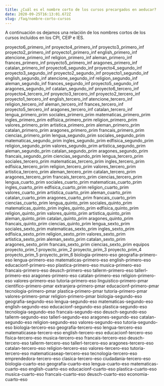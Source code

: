 ```yaml
---
title: ¿Cuál es el nombre corto de los cursos precargados en aeducar?
date: 2020-09-25T16:13:01.672Z
slug: /faq/nombre-corto-cursos
---
```

A continuación os dejamos una relación de los nombres cortos de los cursos incluídos en los CPI, CEIP e IES.

proyecto6_primero_inf
proyecto4_primero_inf
proyecto3_primero_inf
proyecto2_primero_inf
proyecto1_primero_inf
english_primero_inf
atencione_primero_inf
religion_primero_inf
aleman_primero_inf
frances_primero_inf
proyecto5_primero_inf
aragones_primero_inf
catalan_primero_inf
proyecto6_segundo_inf
proyecto4_segundo_inf
proyecto3_segundo_inf
proyecto2_segundo_inf
proyecto1_segundo_inf
english_segundo_inf
atencione_segundo_inf
religion_segundo_inf
aleman_segundo_inf
frances_segundo_inf
proyecto5_segundo_inf
aragones_segundo_inf
catalan_segundo_inf
proyecto6_tercero_inf
proyecto4_tercero_inf
proyecto3_tercero_inf
proyecto2_tercero_inf
proyecto1_tercero_inf
english_tercero_inf
atencione_tercero_inf
religion_tercero_inf
aleman_tercero_inf
frances_tercero_inf
proyecto5_tercero_inf
aragones_tercero_inf
catalan_tercero_inf
lengua_primero_prim
sociales_primero_prim
matematicas_primero_prim
ingles_primero_prim
edfisica_primero_prim
religion_primero_prim
valores_primero_prim
artistica_primero_prim
aleman_primero_prim
catalan_primero_prim
aragones_primero_prim
francais_primero_prim
ciencias_primero_prim
lengua_segundo_prim
sociales_segundo_prim
matematicas_segundo_prim
ingles_segundo_prim
edfisica_segundo_prim
religion_segundo_prim
valores_segundo_prim
artistica_segundo_prim
aleman_segundo_prim
catalan_segundo_prim
aragones_segundo_prim
francais_segundo_prim
ciencias_segundo_prim
lengua_tercero_prim
sociales_tercero_prim
matematicas_tercero_prim
ingles_tercero_prim
edfisica_tercero_prim
religion_tercero_prim
valores_tercero_prim
artistica_tercero_prim
aleman_tercero_prim
catalan_tercero_prim
aragones_tercero_prim
francais_tercero_prim
ciencias_tercero_prim
lengua_cuarto_prim
sociales_cuarto_prim
matematicas_cuarto_prim
ingles_cuarto_prim
edfisica_cuarto_prim
religion_cuarto_prim
valores_cuarto_prim
artistica_cuarto_prim
aleman_cuarto_prim
catalan_cuarto_prim
aragones_cuarto_prim
francais_cuarto_prim
ciencias_cuarto_prim
lengua_quinto_prim
sociales_quinto_prim
matematicas_quinto_prim
ingles_quinto_prim
edfisica_quinto_prim
religion_quinto_prim
valores_quinto_prim
artistica_quinto_prim
aleman_quinto_prim
catalan_quinto_prim
aragones_quinto_prim
francais_quinto_prim
ciencias_quinto_prim
lengua_sexto_prim
sociales_sexto_prim
matematicas_sexto_prim
ingles_sexto_prim
edfisica_sexto_prim
religion_sexto_prim
valores_sexto_prim
artistica_sexto_prim
aleman_sexto_prim
catalan_sexto_prim
aragones_sexto_prim
francais_sexto_prim
ciencias_sexto_prim
equipos
proyecto_prim_1
proyecto_prim_2
proyecto_prim_3
proyecto_prim_4
proyecto_prim_5
proyecto_prim_6
biologia-primero-eso
geografia-primero-eso
lengua-primero-eso
matematicas-primero-eso
english-primero-eso
educacionf-primero-eso
plastica-primero-eso
musica-primero-eso
francais-primero-eso
deusch-primero-eso
tallerm-primero-eso
tallerl-primero-eso
aragones-primero-eso
catalan-primero-eso
religion-primero-eso
valores-primero-eso
tutoria-primero-eso
linguistico-primero-pmar
cientifico-primero-pmar
extranjera-primero-pmar
educacionf-primero-pmar
tecnologia-primero-pmar
plastica-primero-pmar
tutoria-primero-pmar
valores-primero-pmar
religion-primero-pmar
biologia-segundo-eso
geografia-segundo-eso
lengua-segundo-eso
matematicas-segundo-eso
english-segundo-eso
educacionf-segundo-eso
plastica-segundo-eso
tecnologia-segundo-eso
francais-segundo-eso
deusch-segundo-eso
tallerm-segundo-eso
tallerl-segundo-eso
aragones-segundo-eso
catalan-segundo-eso
religion-segundo-eso
valores-segundo-eso
tutoria-segundo-eso
biologia-tercero-eso
geografia-tercero-eso
lengua-tercero-eso
matematicasea-tercero-eso
english-tercero-eso
educacionf-tercero-eso
fisica-tercero-eso
musica-tercero-eso
francais-tercero-eso
deusch-tercero-eso
tallerm-tercero-eso
tallerl-tercero-eso
aragones-tercero-eso
catalan-tercero-eso
religion-tercero-eso
valores-tercero-eso
tutoria-tercero-eso
matematicaseap-tercero-eso
tecnologia-tercero-eso
emprendedora-tercero-eso
clasica-tercero-eso
ciudadania-tercero-eso
biologia-cuarto-eso
geografia-cuarto-eso
lengua-cuarto-eso
matematicas-cuarto-eso
english-cuarto-eso
educacionf-cuarto-eso
plastica-cuarto-eso
musica-cuarto-eso
francais-cuarto-eso
deusch-cuarto-eso
economia-cuarto-eso